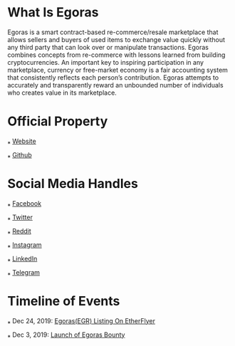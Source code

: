 # What Is Egoras

Egoras is a smart contract-based re-commerce/resale marketplace that allows sellers and buyers of used items to exchange value quickly without any third party that can look over or manipulate transactions. Egoras combines concepts from re-commerce with lessons learned from building cryptocurrencies. An important key to inspiring participation in any marketplace, currency or free-market economy is a fair accounting system that consistently reflects each person’s contribution. Egoras attempts to accurately and transparently reward an unbounded number of individuals who creates value in its marketplace.

# Official Property
&#8270; <a href="https://www.egoras.com">Website</a>

&#8270; <a href="https://github.com/EgorasMarket/">Github</a>

# Social Media Handles
&#8270; <a href="https://facebook.com/egorasmarket">Facebook</a>

&#8270; <a href="https://twitter.com/egorasmarket">Twitter</a>

&#8270; <a href="https://reddit.com/r/egoras">Reddit</a>

&#8270; <a href="https://instagram.com/egorasofficial">Instagram</a>

&#8270; <a href="https://www.linkedin.com/company/egorasmarket/">LinkedIn</a>

&#8270; <a href="https://t.me/egorasmarket">Telegram</a>

# Timeline of Events

&#8270; Dec 24, 2019: <a href="https://twitter.com/etherflyercom/status/1209346522741006337">Egoras(EGR) Listing On EtherFlyer</a>

&#8270; Dec 3, 2019: <a href="https://twitter.com/egorasmarket/status/1201669028105850881">Launch of Egoras Bounty</a>

